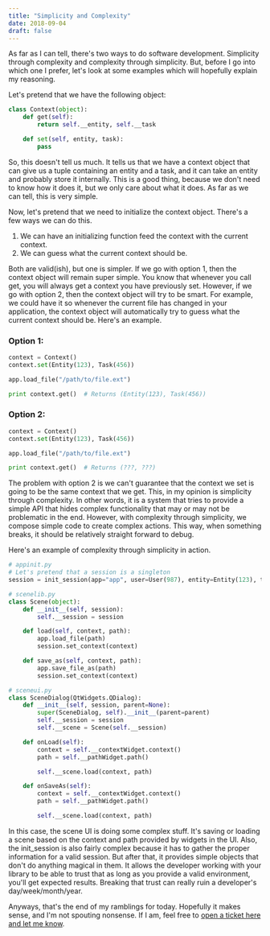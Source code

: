 ```yaml
---
title: "Simplicity and Complexity"
date: 2018-09-04
draft: false
---
```


As far as I can tell, there's two ways to do software development. Simplicity through complexity and complexity through simplicity. But, before I go into which one I prefer, let's look at some examples which will hopefully explain my reasoning.

Let's pretend that we have the following object:

```python
class Context(object):
    def get(self):
        return self.__entity, self.__task

    def set(self, entity, task):
        pass
```

So, this doesn't tell us much. It tells us that we have a context object that can give us a tuple containing an entity and a task, and it can take an entity and probably store it internally. This is a good thing, because we don't need to know how it does it, but we only care about what it does. As far as we can tell, this is very simple.

Now, let's pretend that we need to initialize the context object. There's a few ways we can do this.

1. We can have an initializing function feed the context with the current context.
2. We can guess what the current context should be.

Both are valid(ish), but one is simpler. If we go with option 1, then the context object will remain super simple. You know that whenever you call get, you will always get a context you have previously set. However, if we go with option 2, then the context object will try to be smart. For example, we could have it so whenever the current file has changed in your application, the context object will automatically try to guess what the current context should be. Here's an example.

### Option 1:

```python
context = Context()
context.set(Entity(123), Task(456))

app.load_file("/path/to/file.ext")

print context.get()  # Returns (Entity(123), Task(456))
```

### Option 2:

```python
context = Context()
context.set(Entity(123), Task(456))

app.load_file("/path/to/file.ext")

print context.get()  # Returns (???, ???)
```

The problem with option 2 is we can't guarantee that the context we set is going to be the same context that we get. This, in my opinion is simplicity through complexity. In other words, it is a system that tries to provide a simple API that hides complex functionality that may or may not be problematic in the end. However, with complexity through simplicity, we compose simple code to create complex actions. This way, when something breaks, it should be relatively straight forward to debug.

Here's an example of complexity through simplicity in action.

```python
# appinit.py
# Let's pretend that a session is a singleton
session = init_session(app="app", user=User(987), entity=Entity(123), task=Task(456))
```

```python
# scenelib.py
class Scene(object):
    def __init__(self, session):
        self.__session = session

    def load(self, context, path):
        app.load_file(path)
        session.set_context(context)

    def save_as(self, context, path):
        app.save_file_as(path)
        session.set_context(context)
```

```python
# sceneui.py
class SceneDialog(QtWidgets.QDialog):
    def __init__(self, session, parent=None):
        super(SceneDialog, self).__init__(parent=parent)
        self.__session = session
        self.__scene = Scene(self.__session)

    def onLoad(self):
        context = self.__contextWidget.context()
        path = self.__pathWidget.path()

        self.__scene.load(context, path)

    def onSaveAs(self):
        context = self.__contextWidget.context()
        path = self.__pathWidget.path()

        self.__scene.load(context, path)
```

In this case, the scene UI is doing some complex stuff. It's saving or loading a scene based on the context and path provided by widgets in the UI. Also, the init_session is also fairly complex because it has to gather the proper information for a valid session. But after that, it provides simple objects that don't do anything magical in them. It allows the developer working with your library to be able to trust that as long as you provide a valid environment, you'll get expected results. Breaking that trust can really ruin a developer's day/week/month/year.

Anyways, that's the end of my ramblings for today. Hopefully it makes sense, and I'm not spouting nonsense. If I am, feel free to [open a ticket here and let me know](https://github.com/scott-wilson/propersquid.com/issues).

